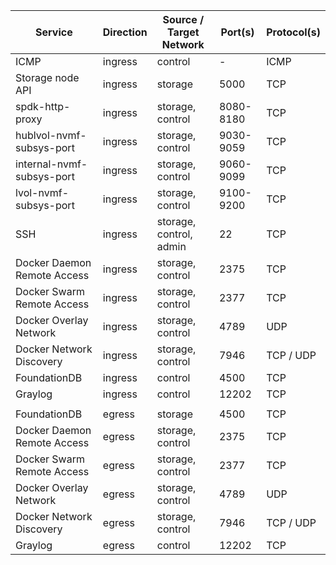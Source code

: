 | Service                     | Direction | Source / Target Network | Port(s)   | Protocol(s) |
|-----------------------------|-----------|-------------------------|-----------|-------------|
| ICMP                        | ingress   | control                 | -         | ICMP        |
| Storage node API            | ingress   | storage                 | 5000      | TCP         |
| spdk-http-proxy             | ingress   | storage, control        | 8080-8180 | TCP         |
| hublvol-nvmf-subsys-port    | ingress   | storage, control        | 9030-9059 | TCP         |
| internal-nvmf-subsys-port   | ingress   | storage, control        | 9060-9099 | TCP         |
| lvol-nvmf-subsys-port       | ingress   | storage, control        | 9100-9200 | TCP         |
| SSH                         | ingress   | storage, control, admin | 22        | TCP         |
| Docker Daemon Remote Access | ingress   | storage, control        | 2375      | TCP         |
| Docker Swarm Remote Access  | ingress   | storage, control        | 2377      | TCP         |
| Docker Overlay Network      | ingress   | storage, control        | 4789      | UDP         |
| Docker Network Discovery    | ingress   | storage, control        | 7946      | TCP / UDP   |
| FoundationDB                | ingress   | control                 | 4500      | TCP         |
| Graylog                     | ingress   | control                 | 12202     | TCP         |
|                             |           |                         |           |             |
| FoundationDB                | egress    | storage                 | 4500      | TCP         |
| Docker Daemon Remote Access | egress    | storage, control        | 2375      | TCP         |
| Docker Swarm Remote Access  | egress    | storage, control        | 2377      | TCP         |
| Docker Overlay Network      | egress    | storage, control        | 4789      | UDP         |
| Docker Network Discovery    | egress    | storage, control        | 7946      | TCP / UDP   |
| Graylog                     | egress    | control                 | 12202     | TCP         |
